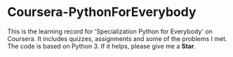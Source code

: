 # Coursera-PythonForEverybody

This is the learning record for 'Specialization Python for Everybody' on Coursera. It includes quizzes, assignments and some of the problems I met. The code is based on Python 3. If it helps, please give me a <b>Star</b>.
